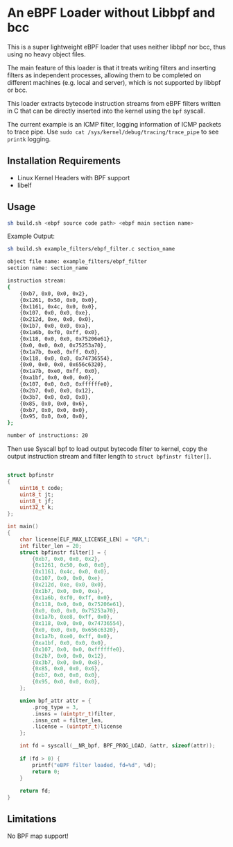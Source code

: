 # An eBPF Loader without Libbpf and bcc

This is a super lightweight eBPF loader that uses neither libbpf nor bcc, thus using no heavy object files.

The main feature of this loader is that it treats writing filters and inserting filters as independent processes, allowing them to be completed on different machines (e.g. local and server), which is not supported by libbpf or bcc.

This loader extracts bytecode instruction streams from eBPF filters written in C that can be directly inserted into the kernel using the `bpf` syscall.

The current example is an ICMP filter, logging information of ICMP packets to trace pipe. Use `sudo cat /sys/kernel/debug/tracing/trace_pipe` to see `printk` logging.


## Installation Requirements

- Linux Kernel Headers with BPF support
- libelf

## Usage

```sh
sh build.sh <ebpf source code path> <ebpf main section name>
```

Example Output:

```sh
sh build.sh example_filters/ebpf_filter.c section_name

object file name: example_filters/ebpf_filter
section name: section_name

instruction stream:
{
    {0xb7, 0x0, 0x0, 0x2}, 
    {0x1261, 0x50, 0x0, 0x0}, 
    {0x1161, 0x4c, 0x0, 0x0}, 
    {0x107, 0x0, 0x0, 0xe}, 
    {0x212d, 0xe, 0x0, 0x0}, 
    {0x1b7, 0x0, 0x0, 0xa}, 
    {0x1a6b, 0xf0, 0xff, 0x0}, 
    {0x118, 0x0, 0x0, 0x75206e61}, 
    {0x0, 0x0, 0x0, 0x75253a70}, 
    {0x1a7b, 0xe8, 0xff, 0x0}, 
    {0x118, 0x0, 0x0, 0x74736554}, 
    {0x0, 0x0, 0x0, 0x656c6320}, 
    {0x1a7b, 0xe0, 0xff, 0x0}, 
    {0xa1bf, 0x0, 0x0, 0x0}, 
    {0x107, 0x0, 0x0, 0xffffffe0}, 
    {0x2b7, 0x0, 0x0, 0x12}, 
    {0x3b7, 0x0, 0x0, 0x8}, 
    {0x85, 0x0, 0x0, 0x6}, 
    {0xb7, 0x0, 0x0, 0x0}, 
    {0x95, 0x0, 0x0, 0x0}, 
};

number of instructions: 20

```

Then use Syscall bpf to load output bytecode filter to kernel, copy the output instruction stream and filter length to `struct bpfinstr filter[]`.

```C

struct bpfinstr
{
    uint16_t code;
    uint8_t jt;
    uint8_t jf;
    uint32_t k;
};

int main()
{
    char license[ELF_MAX_LICENSE_LEN] = "GPL";
    int filter_len = 20;
    struct bpfinstr filter[] = {
		{0xb7, 0x0, 0x0, 0x2},
		{0x1261, 0x50, 0x0, 0x0},
		{0x1161, 0x4c, 0x0, 0x0},
		{0x107, 0x0, 0x0, 0xe},
		{0x212d, 0xe, 0x0, 0x0},
		{0x1b7, 0x0, 0x0, 0xa},
		{0x1a6b, 0xf0, 0xff, 0x0},
		{0x118, 0x0, 0x0, 0x75206e61},
		{0x0, 0x0, 0x0, 0x75253a70},
		{0x1a7b, 0xe8, 0xff, 0x0},
		{0x118, 0x0, 0x0, 0x74736554},
		{0x0, 0x0, 0x0, 0x656c6320},
		{0x1a7b, 0xe0, 0xff, 0x0},
		{0xa1bf, 0x0, 0x0, 0x0},
		{0x107, 0x0, 0x0, 0xffffffe0},
		{0x2b7, 0x0, 0x0, 0x12},
		{0x3b7, 0x0, 0x0, 0x8},
		{0x85, 0x0, 0x0, 0x6},
		{0xb7, 0x0, 0x0, 0x0},
		{0x95, 0x0, 0x0, 0x0},
    };

    union bpf_attr attr = {
        .prog_type = 3,
        .insns = (uintptr_t)filter,
        .insn_cnt = filter_len,
        .license = (uintptr_t)license
    };

    int fd = syscall(__NR_bpf, BPF_PROG_LOAD, &attr, sizeof(attr));
    
    if (fd > 0) {
        printf("eBPF filter loaded, fd=%d", %d);
        return 0;
    }
    
	return fd;
}

```

## Limitations

No BPF map support!